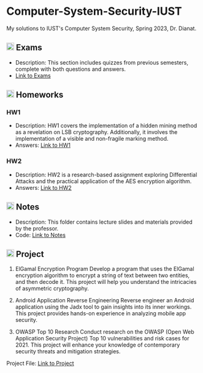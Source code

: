 # Computer-System-Security-IUST
My solutions to IUST's Computer System Security, Spring 2023, Dr. Dianat.

## <img width="20" height="20" src="https://img.icons8.com/wired/64/41b883/test-passed.png" alt="test-passed"/> Exams
- Description: This section includes quizzes from previous semesters, complete with both questions and answers.
- [Link to Exams](https://github.com/lelnazrezaeel/Computer-System-Security-IUST/tree/main/Exams/Final)

## <img width="20" height="20" src="https://img.icons8.com/ios/50/41b883/homework.png" alt="homework"/> Homeworks
### HW1
- Description: HW1 covers the implementation of a hidden mining method as a revelation on LSB cryptography. Additionally, it involves the implementation of a visible and non-fragile marking method.
- Answers: [Link to HW1](https://github.com/lelnazrezaeel/Computer-System-Security-IUST/tree/main/Homeworks/HW1)

### HW2
- Description: HW2 is a research-based assignment exploring Differential Attacks and the practical application of the AES encryption algorithm.
- Answers: [Link to HW2](https://github.com/lelnazrezaeel/Computer-System-Security-IUST/tree/main/Homeworks/HW2)


## <img width="20" height="20" src="https://img.icons8.com/external-smashingstocks-mixed-smashing-stocks/68/41b883/external-Notes-work-from-home-smashingstocks-mixed-smashing-stocks-2.png" alt="Notes"/> Notes
- Description: This folder contains lecture slides and materials provided by the professor.
- Code: [Link to Notes](https://github.com/lelnazrezaeel/Computer-System-Security-IUST/tree/main/Notes)

## <img width="20" height="20" src="https://img.icons8.com/ios/50/41b883/project.png" alt="project"/> Project
1. ElGamal Encryption Program
Develop a program that uses the ElGamal encryption algorithm to encrypt a string of text between two entities, and then decode it. This project will help you understand the intricacies of asymmetric cryptography.

2. Android Application Reverse Engineering
Reverse engineer an Android application using the Jadx tool to gain insights into its inner workings. This project provides hands-on experience in analyzing mobile app security.

3. OWASP Top 10 Research
Conduct research on the OWASP (Open Web Application Security Project) Top 10 vulnerabilities and risk cases for 2021. This project will enhance your knowledge of contemporary security threats and mitigation strategies.

Project File: [Link to Project](https://github.com/lelnazrezaeel/Computer-System-Security-IUST/tree/main/Project)
